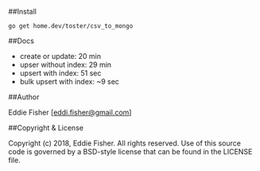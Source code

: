 [godoc.org]: http://godoc.org/home.dev/toster/csv_to_mongo "godoc.org"

##Install

    go get home.dev/toster/csv_to_mongo

##Docs

- create or update: 20 min
- upser without index: 29 min
- upsert with index: 51 sec
- bulk upsert with index: ~9 sec

##Author

Eddie Fisher [eddi.fisher@gmail.com]

##Copyright & License

Copyright (c) 2018, Eddie Fisher.
All rights reserved.
Use of this source code is governed by a BSD-style license that can be
found in the LICENSE file.
